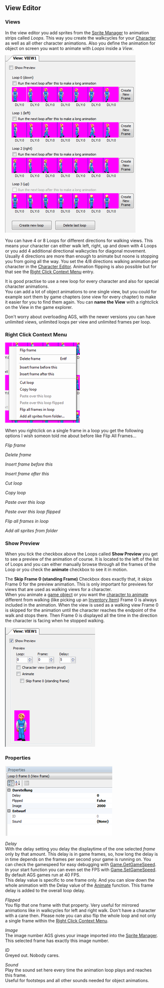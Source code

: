 ## View Editor

### Views

In the view editor you add sprites from the [Sprite Manager](EditorSprite) to animation strips called _Loops_. This way you create the walkcycles for your [Character](EditorCharacter) as well as all other character animations. Also you define the animation for object on screen you want to animate with _Loops_ inside a _View_.



![](images/EditorView_1.png)

You can have 4 or 8 Loops for different directions for walking views. This means your character can either walk left, right, up and down with 4 Loops or you add 4 additional directional walkcycles for diagonal movement. Usually 4 directions are more than enough to animate but noone is stopping you from going all the way. You set the 4/8 directions walking animation per character in the [Character Editor](EditorCharacter).
Animation flipping is also possible but for that see the [Right Click Context Menu](EditorView#right-click-context-menu) entry.

It is good practise to use a new loop for every character and also for special character animations.  
You can add a lot of object animations to one single view, but you could for example sort them by game chapters (one view for every chapter) to make it easier for you to find them again. You can **name the View** with a rightclick on the View in the game explorer.

Don't worry about overloading AGS, with the newer versions you can have unlimited views, unlimited loops per view and 
unlimited frames per loop.

### Right Click Context Menu

![](images/EditorView_2.png)

When you rightclick on a single frame in a loop you get the following options I wish someon told me about before like Flip All Frames...

_Flip frame_

_Delete frame_

_Insert frame before this_

_Insert frame after this_

_Cut loop_

_Copy loop_

_Paste over this loop_

_Paste over this loop flipped_

_Flip all frames in loop_

_Add all sprites from folder_


### Show Preview

When you tick the checkbox above the Loops called **Show Preview** you get to see a preview of the animation of course. It is located to the left of the list of Loops and you can either manually browse through all the frames of the Loop or you check the **animate** checkbox to see it in motion.

The **Skip Frame 0 (standing Frame)** Checkbox does exactly that, it skips Frame 0 for the preview animation. This is only important for previews for views that are used as walking views for a character.  
When you animate a [game object](Object#animate) or you want the [character to animate](Character#animate) different from walking (like picking up an [Inventory Item](EditorInventoryItems)) Frame 0 is always included in the animation. When the view is used as a walking view Frame 0 is skipped for the animation until the character reaches the endpoint of the walk and stops there. Then Frame 0 is displayed all the time in the direction the character is facing when he stopped walking.  

![](images/EditorView_3.png)


### Properties

![](images/EditorView_4.png)

_Delay_  
With the delay setting you delay the displaytime of the one selected _frame_ only by that amount. This delay is in game frames, so, how long the delay is in time depends on the frames per second your game is running on. You can check the gamespeed for easy debugging with [Game.GetGameSpeed](Game#getgamespeed). In your start function you can even set the FPS with [Game.SetGameSpeed](Game#setgamespeed). By default AGS games run at 40 FPS.  
This delay value is specific to one frame only. And you can slow down the whole animation with the Delay value of the [Animate](Object#animate) function. This frame delay is added to the overall loop delay.

_Flipped_  
You flip that one frame with that property. Very useful for mirrored animations like in walkcycles for left and right walk. Don't have a character with a cane then. Please note you can also flip the whole loop and not only a single frame within the [Right Click Context Menu](EditorView#right-click-context-menu).


_Image_  
The image number AGS gives your image imported into the [Sprite Manager](EditorSprite). This selected frame has exactly this image number.

_ID_  
Greyed out. Nobody cares.

_Sound_  
Play the sound set here every time the animation loop plays and reaches this frame.  
Useful for footsteps and all other sounds needed for object animations.
